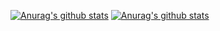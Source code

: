 [![Anurag's github stats](https://github-readme-stats.vercel.app/api?username=dudeamax99&theme=synthwave&show_icons=true&hide_border=true)](https://github.com/anuraghazra/github-readme-stats)
[![Anurag's github stats](https://github-readme-stats.vercel.app/api/top-langs?username=dudeamax99&theme=synthwave&show_icons=true&hide_border=true)](https://github.com/anuraghazra/github-readme-stats)
